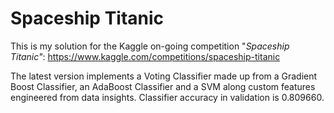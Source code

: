 # Spaceship Titanic
This is my solution for the Kaggle on-going competition "*Spaceship Titanic"*: https://www.kaggle.com/competitions/spaceship-titanic

The latest version implements a Voting Classifier made up from a Gradient Boost Classifier, an AdaBoost Classifier and a SVM along custom features engineered from data insights. Classifier accuracy in validation is  0.809660. 
